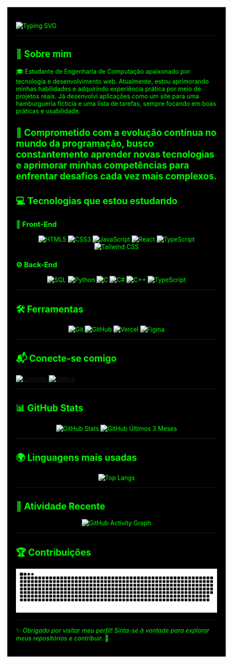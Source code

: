 <div style="background-color:black; color:lime; padding:20px;">

![Typing SVG](https://readme-typing-svg.herokuapp.com?font=Fira+Code&weight=600&pause=1000&color=A020F0&width=435&lines=Ol%C3%A1%2C+bem-vindo+ao+meu+GitHub!+%F0%9F%91%8B)

---

## 🚀 Sobre mim
🎓 Estudante de Engenharia de Computação apaixonado por tecnologia e desenvolvimento web. Atualmente, estou aprimorando minhas habilidades e adquirindo experiência prática por meio de projetos reais. Já desenvolvi aplicações como um site para uma hamburgueria fictícia e uma lista de tarefas, sempre focando em boas práticas e usabilidade.

📌 Comprometido com a evolução contínua no mundo da programação, busco constantemente aprender novas tecnologias e aprimorar minhas competências para enfrentar desafios cada vez mais complexos.
---

## 💻 Tecnologias que estou estudando

### 🎨 Front-End
<div align="center">
  <img src="https://img.shields.io/badge/HTML5-E34F26?style=for-the-badge&logo=html5&logoColor=white" alt="HTML5" />
  <img src="https://img.shields.io/badge/CSS3-1572B6?style=for-the-badge&logo=css3&logoColor=white" alt="CSS3" />
  <img src="https://img.shields.io/badge/JavaScript-F7DF1E?style=for-the-badge&logo=javascript&logoColor=black" alt="JavaScript" />
  <img src="https://img.shields.io/badge/React-61DAFB?style=for-the-badge&logo=react&logoColor=black" alt="React" />
  <img src="https://img.shields.io/badge/TypeScript-007ACC?style=for-the-badge&logo=typescript&logoColor=white" alt="TypeScript" />
  <img src="https://img.shields.io/badge/Tailwind%20CSS-06B6D4?style=for-the-badge&logo=tailwindcss&logoColor=white" alt="Tailwind CSS" />
</div>

### ⚙️ Back-End
<div align="center">
  <img src="https://img.shields.io/badge/SQL-4479A1?style=for-the-badge&logo=postgresql&logoColor=white" alt="SQL" />
  <img src="https://img.shields.io/badge/Python-3776AB?style=for-the-badge&logo=python&logoColor=white" alt="Python" />
  <img src="https://img.shields.io/badge/C-A8B9CC?style=for-the-badge&logo=c&logoColor=white" alt="C" />
  <img src="https://img.shields.io/badge/C%23-239120?style=for-the-badge&logo=csharp&logoColor=white" alt="C#" />
  <img src="https://img.shields.io/badge/C++-00599C?style=for-the-badge&logo=cplusplus&logoColor=white" alt="C++" />
  <img src="https://img.shields.io/badge/TypeScript-007ACC?style=for-the-badge&logo=typescript&logoColor=white" alt="TypeScript" />
</div>

---

## 🛠️ Ferramentas
<div align="center">
  <img src="https://img.shields.io/badge/Git-F05032?style=for-the-badge&logo=git&logoColor=white" alt="Git" />
  <img src="https://img.shields.io/badge/GitHub-000?style=for-the-badge&logo=github&logoColor=white" alt="GitHub" />
  <img src="https://img.shields.io/badge/Vercel-000?style=for-the-badge&logo=vercel&logoColor=white" alt="Vercel" />
  <img src="https://img.shields.io/badge/Figma-F24E1E?style=for-the-badge&logo=figma&logoColor=white" alt="Figma" />
</div>

---

## 📬 Conecte-se comigo

[![LinkedIn](https://img.shields.io/badge/LinkedIn-000?style=for-the-badge&logo=linkedin&logoColor=0E76A8)](https://www.linkedin.com/in/giovanni-santos-025425267/)
[![GitHub](https://img.shields.io/badge/GitHub-000?style=for-the-badge&logo=github&logoColor=white)](https://github.com/Gimedeiros-77)

---

## 📊 GitHub Stats

<div align="center">
  <img height="180em" src="https://github-readme-stats.vercel.app/api?username=Gimedeiros-77&show_icons=true&theme=codeSTACKr&hide_border=true" alt="GitHub Stats" />
  <img height="180em" src="https://github-profile-summary-cards.vercel.app/api/cards/productive-time?username=Gimedeiros-77&theme=codeSTACKr&hide_border=true&months=3" alt="GitHub Últimos 3 Meses" />
</div>

---

## 🌍 Linguagens mais usadas

<div align="center">
  <img src="https://github-readme-stats-git-masterrstaa-rickstaa.vercel.app/api/top-langs/?username=Gimedeiros-77&layout=compact&theme=codeSTACKr&hide_border=true" alt="Top Langs" />
</div>

---

## 🎯 Atividade Recente

<div align="center">
  <img width="700px" src="https://github-readme-activity-graph.vercel.app/graph?username=Gimedeiros-77&theme=github" alt="GitHub Activity Graph" />
</div>

---


## 🏆 Contribuições

![Snake animation](https://raw.githubusercontent.com/Gimedeiros-77/Gimedeiros-77/output/github-contribution-grid-snake-g.svg)

---

✨ _Obrigado por visitar meu perfil! Sinta-se à vontade para explorar meus repositórios e contribuir._ 🚀

</div>
